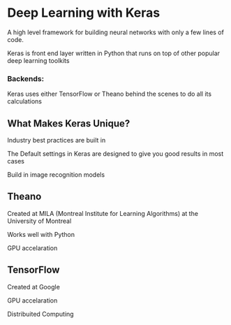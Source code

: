 # Deep Learning with Keras

A high level framework for building neural networks with only a few lines of code.

Keras is front end layer written in Python that runs on top of other popular deep learning toolkits

### Backends:

Keras uses either TensorFlow or Theano behind the scenes to do all its calculations

## What Makes Keras Unique?

Industry best practices are built in

The Default settings in Keras are designed to give you good results in most cases

Build in image recognition models

## Theano

Created at MILA (Montreal Institute for Learning Algorithms) at the University of Montreal

Works well with Python

GPU accelaration

## TensorFlow

Created at Google

GPU accelaration

Distribuited Computing
